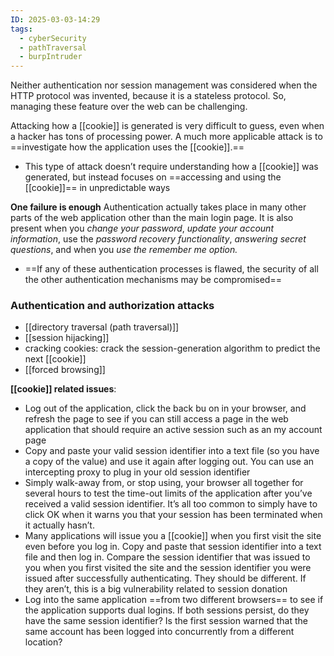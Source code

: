```yaml
---
ID: 2025-03-03-14:29
tags:
  - cyberSecurity
  - pathTraversal
  - burpIntruder
---
```

Neither authentication nor session management was considered when the HTTP protocol was invented, because it is a stateless protocol. So, managing these feature over the web can be challenging.

Attacking how a [[cookie]] is generated is very difficult to guess, even when a hacker has tons of processing power. A much more applicable attack is to ==investigate how the application uses the [[cookie]].==
- This type of attack doesn’t require understanding how a [[cookie]] was generated, but instead focuses on ==accessing and using the [[cookie]]== in unpredictable ways

**One failure is enough**
Authentication actually takes place in many other parts of the web application other than the main login page. It is also present when you *change your password*, *update your account information*, use the *password recovery functionality*, *answering secret questions*, and when you *use the remember me option.*
- ==If any of these authentication processes is flawed, the security of all the other authentication mechanisms may be compromised==

### Authentication and authorization attacks

- [[directory traversal (path traversal)]]
- [[session hijacking]]
- cracking cookies: crack the session-generation algorithm to predict the next [[cookie]]
- [[forced browsing]]

**[[cookie]] related issues**:
- Log out of the application, click the back bu on in your browser, and refresh the page to see if you can still access a page in the web application that should require an active session such as an my account page
- Copy and paste your valid session identifier into a text file (so you have a copy of the value) and use it again after logging out. You can use an intercepting proxy to plug in your old session identifier
- Simply walk-away from, or stop using, your browser all together for several hours to test the time-out limits of the application after you’ve received a valid session identifier. It’s all too common to simply have to click OK when it warns you that your session has been terminated when it actually hasn’t.
- Many applications will issue you a [[cookie]] when you first visit the site even before you log in. Copy and paste that session identifier into a text file and then log in. Compare the session identifier that was issued to you when you first visited the site and the session identifier you were issued after successfully authenticating. They should be different. If they aren’t, this is a big vulnerability related to session donation
- Log into the same application ==from two different browsers== to see if the application supports dual logins. If both sessions persist, do they have the same session identifier? Is the first session warned that the same account has been logged into concurrently from a different location?
